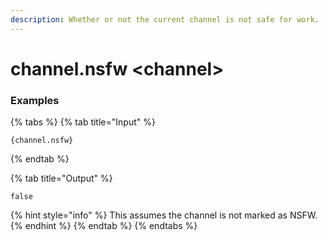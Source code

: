 ```yaml
---
description: Whether or not the current channel is not safe for work.
---
```


# channel.nsfw <channel\>

### Examples

{% tabs %}
{% tab title="Input" %}

```text
{channel.nsfw}
```

{% endtab %}

{% tab title="Output" %}

```text
false
```

{% hint style="info" %}
This assumes the channel is not marked as NSFW.
{% endhint %}
{% endtab %}
{% endtabs %}
